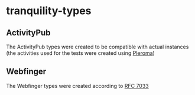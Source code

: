 # tranquility-types

## ActivityPub

The ActivityPub types were created to be compatible with actual instances (the activities used for the tests were created using [Pleroma](https://pleroma.social))

## Webfinger

The Webfinger types were created according to [RFC 7033](https://tools.ietf.org/html/rfc7033)
